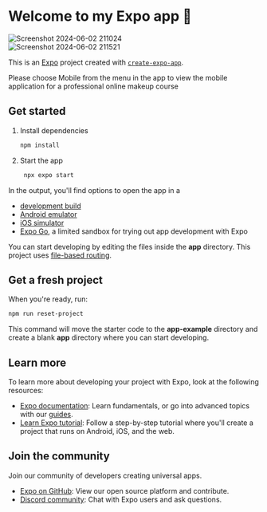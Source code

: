 # Welcome to my Expo app 👋
![Screenshot 2024-06-02 211024](https://github.com/mariarija04/airblack-beauty/assets/146249995/6178143f-f433-4dd2-aba7-70633401b972)  
![Screenshot 2024-06-02 211521](https://github.com/mariarija04/airblack-beauty/assets/146249995/aaba2929-fc96-4ca9-a24d-4d192c352535)


This is an [Expo](https://expo.dev) project created with [`create-expo-app`](https://www.npmjs.com/package/create-expo-app).

Please choose Mobile from the menu in the app to view the mobile application for a professional online makeup course

## Get started

1. Install dependencies

   ```bash
   npm install
   ```

2. Start the app

   ```bash
    npx expo start
   ```

In the output, you'll find options to open the app in a

- [development build](https://docs.expo.dev/develop/development-builds/introduction/)
- [Android emulator](https://docs.expo.dev/workflow/android-studio-emulator/)
- [iOS simulator](https://docs.expo.dev/workflow/ios-simulator/)
- [Expo Go](https://expo.dev/go), a limited sandbox for trying out app development with Expo

You can start developing by editing the files inside the **app** directory. This project uses [file-based routing](https://docs.expo.dev/router/introduction).

## Get a fresh project

When you're ready, run:

```bash
npm run reset-project
```

This command will move the starter code to the **app-example** directory and create a blank **app** directory where you can start developing.

## Learn more

To learn more about developing your project with Expo, look at the following resources:

- [Expo documentation](https://docs.expo.dev/): Learn fundamentals, or go into advanced topics with our [guides](https://docs.expo.dev/guides).
- [Learn Expo tutorial](https://docs.expo.dev/tutorial/introduction/): Follow a step-by-step tutorial where you'll create a project that runs on Android, iOS, and the web.

## Join the community

Join our community of developers creating universal apps.

- [Expo on GitHub](https://github.com/expo/expo): View our open source platform and contribute.
- [Discord community](https://chat.expo.dev): Chat with Expo users and ask questions.
